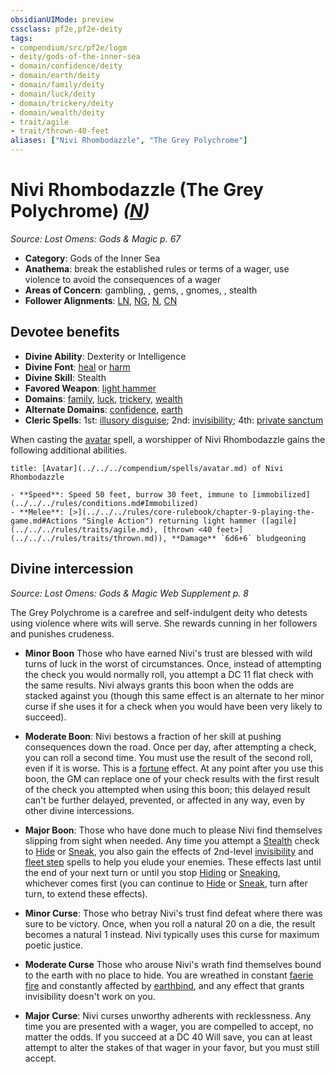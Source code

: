```yaml
---
obsidianUIMode: preview
cssclass: pf2e,pf2e-deity
tags:
- compendium/src/pf2e/logm
- deity/gods-of-the-inner-sea
- domain/confidence/deity
- domain/earth/deity
- domain/family/deity
- domain/luck/deity
- domain/trickery/deity
- domain/wealth/deity
- trait/agile
- trait/thrown-40-feet
aliases: ["Nivi Rhombodazzle", "The Grey Polychrome"]
---
```

# Nivi Rhombodazzle (The Grey Polychrome) *([N](../../../rules/traits/neutral-b1.md))*  
*Source: Lost Omens: Gods & Magic p. 67*  

- **Category**: Gods of the Inner Sea
- **Anathema**: break the established rules or terms of a wager, use violence to avoid the consequences of a wager
- **Areas of Concern**: gambling, , gems, , gnomes, , stealth
- **Follower Alignments**: [LN](../../../rules/traits/lawful-neutral-b1.md), [NG](../../../rules/traits/neutral-good-b1.md), [N](../../../rules/traits/neutral-b1.md), [CN](../../../rules/traits/chaotic-neutral-b1.md)

## Devotee benefits

- **Divine Ability**: Dexterity or Intelligence
- **Divine Font**: [heal](../../spells/heal.md) or [harm](../../spells/harm.md)
- **Divine Skill**: Stealth
- **Favored Weapon**: [light hammer](../../equipment/items/light-hammer.md)
- **Domains**: [family](../domains.md#Family), [luck](../domains.md#Luck), [trickery](../domains.md#Trickery), [wealth](../domains.md#Wealth)
- **Alternate Domains**: [confidence](../domains.md#Confidence), [earth](../domains.md#Earth)
- **Cleric Spells**: 1st: [illusory disguise](../../spells/illusory-disguise.md); 2nd: [invisibility](../../spells/invisibility.md); 4th: [private sanctum](../../spells/private-sanctum.md)

When casting the [avatar](../../spells/avatar.md) spell, a worshipper of Nivi Rhombodazzle gains the following additional abilities.

```ad-embed-avatar
title: [Avatar](../../../compendium/spells/avatar.md) of Nivi Rhombodazzle

- **Speed**: Speed 50 feet, burrow 30 feet, immune to [immobilized](../../../rules/conditions.md#Immobilized)
- **Melee**: [>](../../../rules/core-rulebook/chapter-9-playing-the-game.md#Actions "Single Action") returning light hammer ([agile](../../../rules/traits/agile.md), [thrown <40 feet>](../../../rules/traits/thrown.md)), **Damage** `6d6+6` bludgeoning
```

## Divine intercession
*Source: Lost Omens: Gods & Magic Web Supplement p. 8*

The Grey Polychrome is a carefree and self-indulgent deity who detests using violence where wits will serve. She rewards cunning in her followers and punishes crudeness.

- **Minor Boon** Those who have earned Nivi's trust are blessed with wild turns of luck in the worst of circumstances. Once, instead of attempting the check you would normally roll, you attempt a DC 11 flat check with the same results. Nivi always grants this boon when the odds are stacked against you (though this same effect is an alternate to her minor curse if she uses it for a check when you would have been very likely to succeed).
- **Moderate Boon**: Nivi bestows a fraction of her skill at pushing consequences down the road. Once per day, after attempting a check, you can roll a second time. You must use the result of the second roll, even if it is worse. This is a [fortune](../../../rules/traits/fortune.md) effect. At any point after you use this boon, the GM can replace one of your check results with the first result of the check you attempted when using this boon; this delayed result can't be further delayed, prevented, or affected in any way, even by other divine intercessions.
- **Major Boon**: Those who have done much to please Nivi find themselves slipping from sight when needed. Any time you attempt a [Stealth](../../skills.md#Stealth) check to [Hide](../../../rules/actions/hide.md) or [Sneak](../../../rules/actions/sneak.md), you also gain the effects of 2nd-level [invisibility](../../spells/invisibility.md) and [fleet step](../../spells/fleet-step.md) spells to help you elude your enemies. These effects last until the end of your next turn or until you stop [Hiding](../../../rules/actions/hide.md) or [Sneaking](../../../rules/actions/sneak.md), whichever comes first (you can continue to [Hide](../../../rules/actions/hide.md) or [Sneak](../../../rules/actions/sneak.md), turn after turn, to extend these effects).

- **Minor Curse**: Those who betray Nivi's trust find defeat where there was sure to be victory. Once, when you roll a natural 20 on a die, the result becomes a natural 1 instead. Nivi typically uses this curse for maximum poetic justice.
- **Moderate Curse** Those who arouse Nivi's wrath find themselves bound to the earth with no place to hide. You are wreathed in constant [faerie fire](../../spells/faerie-fire.md) and constantly affected by [earthbind](../../spells/earthbind.md), and any effect that grants invisibility doesn't work on you.
- **Major Curse**: Nivi curses unworthy adherents with recklessness. Any time you are presented with a wager, you are compelled to accept, no matter the odds. If you succeed at a DC 40 Will save, you can at least attempt to alter the stakes of that wager in your favor, but you must still accept.
